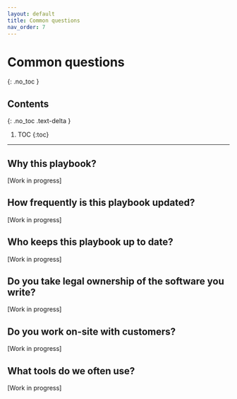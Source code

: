 ```yaml
---
layout: default
title: Common questions
nav_order: 7
---
```


# Common questions
{: .no_toc }

## Contents
{: .no_toc .text-delta }

1. TOC
{:toc}

---

## Why this playbook?

[Work in progress]

## How frequently is this playbook updated?

[Work in progress]

## Who keeps this playbook up to date?

[Work in progress]

## Do you take legal ownership of the software you write?

[Work in progress]

## Do you work on-site with customers?

[Work in progress]

## What tools do we often use?

[Work in progress]
